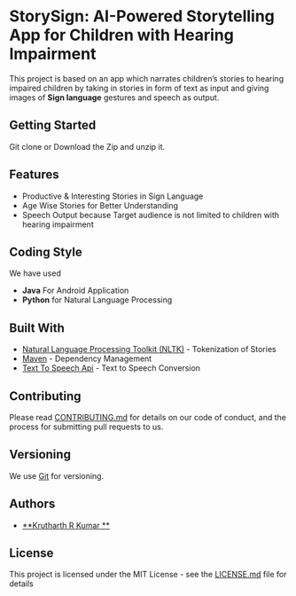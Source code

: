# StorySign: AI-Powered Storytelling App for Children with Hearing Impairment 

This project is based on an app which narrates children’s stories to hearing impaired children by taking in stories in form of text as input and giving images of **Sign language** gestures and speech as output. 

## Getting Started
Git clone or Download the Zip and unzip it.

## Features
* Productive & Interesting Stories in Sign Language 
* Age Wise Stories for Better Understanding 
* Speech Output because Target audience is not limited to children with hearing impairment


## Coding Style
 We have used
*  **Java** For Android Application
* **Python** for Natural Language Processing 


## Built With

* [Natural Language Processing Toolkit (NLTK)](https://www.nltk.org/) - Tokenization of Stories
* [Maven](https://maven.apache.org/) - Dependency Management
* [Text To Speech Api](https://developer.android.com/reference/android/speech/tts/TextToSpeech) - Text to Speech Conversion

## Contributing

Please read [CONTRIBUTING.md](https://gist.github.com/PurpleBooth/b24679402957c63ec426) for details on our code of conduct, and the process for submitting pull requests to us.

## Versioning

We use [Git](http://github.com/) for versioning. 

## Authors

* [**Krutharth R Kumar **](https://github.com/krutharth1047)

## License

This project is licensed under the MIT License - see the [LICENSE.md](LICENSE.md) file for details

